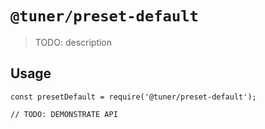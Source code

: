 # `@tuner/preset-default`

> TODO: description

## Usage

```
const presetDefault = require('@tuner/preset-default');

// TODO: DEMONSTRATE API
```
